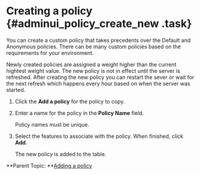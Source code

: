 # Creating a policy {#adminui_policy_create_new .task}

You can create a custom policy that takes precedents over the Default and Anonymous policies. There can be many custom policies based on the requirements for your environment.

Newly created policies are assigned a weight higher than the current hightest weight value. The new policy is not in effect until the server is refreshed. After creating the new policy you can restart the sever or wait for the next refresh which happens every hour based on when the server was started.

1.  Click the **Add a policy** for the policy to copy.

2.  Enter a name for the policy in the **Policy Name** field.

    Policy names must be unique.

3.  Select the features to associate with the policy. When finished, click **Add**.

    The new policy is added to the table.


**Parent Topic:  **[Adding a policy](adminui_policy_add.md)

